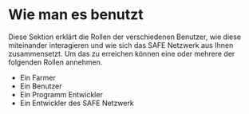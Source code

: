# Wie man es benutzt

Diese Sektion erklärt die Rollen der verschiedenen Benutzer, wie diese miteinander interagieren und wie sich das SAFE Netzwerk aus Ihnen zusammensetzt. Um das zu erreichen können eine oder mehrere der folgenden Rollen annehmen.

* Ein Farmer
* Ein Benutzer
* Ein Programm Entwickler
* Ein Entwickler des SAFE Netzwerk


